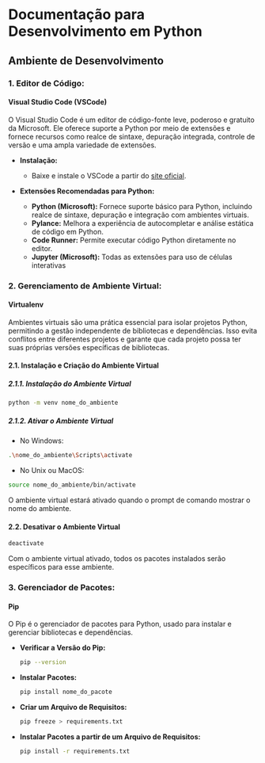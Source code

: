 # Documentação para Desenvolvimento em Python

## Ambiente de Desenvolvimento

### 1. Editor de Código:

#### Visual Studio Code (VSCode)
O Visual Studio Code é um editor de código-fonte leve, poderoso e gratuito da Microsoft. Ele oferece suporte a Python por meio de extensões e fornece recursos como realce de sintaxe, depuração integrada, controle de versão e uma ampla variedade de extensões.

- **Instalação:**
  - Baixe e instale o VSCode a partir do [site oficial](https://code.visualstudio.com/).
  
- **Extensões Recomendadas para Python:**
  - **Python (Microsoft):** Fornece suporte básico para Python, incluindo realce de sintaxe, depuração e integração com ambientes virtuais.
  - **Pylance:** Melhora a experiência de autocompletar e análise estática de código em Python.
  - **Code Runner:** Permite executar código Python diretamente no editor.
  - **Jupyter (Microsoft):** Todas as extensões para uso de células interativas

### 2. Gerenciamento de Ambiente Virtual:

#### Virtualenv
Ambientes virtuais são uma prática essencial para isolar projetos Python, permitindo a gestão independente de bibliotecas e dependências. Isso evita conflitos entre diferentes projetos e garante que cada projeto possa ter suas próprias versões específicas de bibliotecas.
#### 2.1. Instalação e Criação do Ambiente Virtual

##### 2.1.1. Instalação do Ambiente Virtual

```bash
python -m venv nome_do_ambiente
```

##### 2.1.2. Ativar o Ambiente Virtual

- No Windows:

```bash
.\nome_do_ambiente\Scripts\activate
```

- No Unix ou MacOS:

```bash
source nome_do_ambiente/bin/activate
```

O ambiente virtual estará ativado quando o prompt de comando mostrar o nome do ambiente.

#### 2.2. Desativar o Ambiente Virtual

```bash
deactivate
```

Com o ambiente virtual ativado, todos os pacotes instalados serão específicos para esse ambiente.

### 3. Gerenciador de Pacotes:

#### Pip
O Pip é o gerenciador de pacotes para Python, usado para instalar e gerenciar bibliotecas e dependências.

- **Verificar a Versão do Pip:**
  ```bash
  pip --version
  ```

- **Instalar Pacotes:**
  ```bash
  pip install nome_do_pacote
  ```

- **Criar um Arquivo de Requisitos:**
  ```bash
  pip freeze > requirements.txt
  ```

- **Instalar Pacotes a partir de um Arquivo de Requisitos:**
  ```bash
  pip install -r requirements.txt
  ```